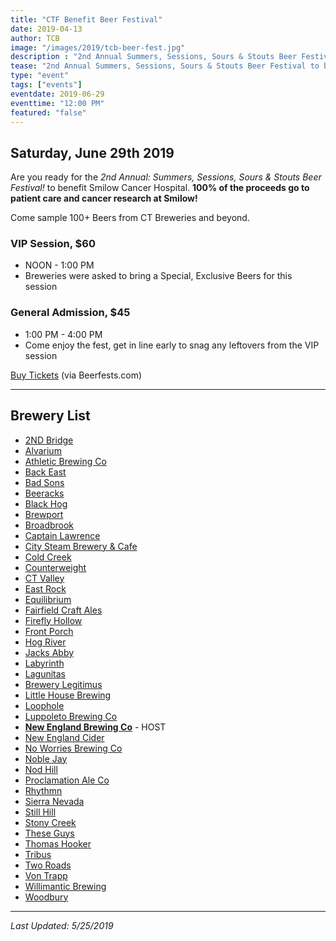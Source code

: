 ```yaml
---
title: "CTF Benefit Beer Festival"
date: 2019-04-13
author: TCB
image: "/images/2019/tcb-beer-fest.jpg"
description : "2nd Annual Summers, Sessions, Sours & Stouts Beer Festival"
tease: "2nd Annual Summers, Sessions, Sours & Stouts Beer Festival to benefit Smilow Cancer Hospital. 100+ Beers from Connecticut & Beyond!" 
type: "event"
tags: ["events"]
eventdate: 2019-06-29
eventtime: "12:00 PM"
featured: "false"
---
```


## Saturday, June 29th 2019

Are you ready for the *2nd Annual: Summers, Sessions, Sours & Stouts Beer Festival!* to benefit Smilow Cancer Hospital. **100% of the proceeds go to patient care and cancer research at Smilow!**

Come sample 100+ Beers from CT Breweries and beyond.

### VIP Session, $60

- NOON - 1:00 PM 
- Breweries were asked to bring a Special, Exclusive Beers for this session

### General Admission, $45

- 1:00 PM - 4:00 PM
- Come enjoy the fest, get in line early to snag any leftovers from the VIP session 

[Buy Tickets](https://tickets.beerfests.com/event/summers-sessions-sours-stouts?fbclid=IwAR2xcSw9zMdB0hhojBosCFuAhzcPlGWcmt7uVexJItAvbRJlJnDAFdtI2Qs) (via Beerfests.com)

---

## Brewery List

- [2ND Bridge](http://2ndbridgebrewing.com/)
- [Alvarium](https://alvariumbeer.com/)
- [Athletic Brewing Co](https://www.athleticbrewing.com/)
- [Back East](https://www.backeastbrewing.com/home)
- [Bad Sons](https://www.badsons.com/)
- [Beeracks](https://www.thebeeracks.com/)
- [Black Hog](https://blackhogbrewing.com/)
- [Brewport](https://brewportct.com/)
- [Broadbrook](https://broadbrookbrewing.com/)
- [Captain Lawrence](https://www.captainlawrencebrewing.com/) 
- [City Steam Brewery & Cafe](https://citysteam.biz/)
- [Cold Creek](https://www.facebook.com/coldcreekbrewery/)
- [Counterweight](https://www.counterweightbrewing.com/)
- [CT Valley](https://www.ctvalleybrewing.com/)
- [East Rock](https://eastrockbeer.com/)
- [Equilibrium](https://www.eqbrew.com/)
- [Fairfield Craft Ales](https://fairfieldcraftales.com/)
- [Firefly Hollow](http://fireflyhollowbrewing.com/)
- [Front Porch](http://www.frontporchbrewing.co/)
- [Hog River](https://www.hogriverbrewing.com/)
- [Jacks Abby](https://jacksabby.com/)
- [Labyrinth](https://labyrinthbrewingcompany.com/)
- [Lagunitas](https://lagunitas.com/)
- [Brewery Legitimus](http://www.brewerylegitimus.com/)
- [Little House Brewing](https://www.littlehousebrewing.com/)
- [Loophole](https://loopholebrewingservices.com/)
- [Luppoleto Brewing Co](https://www.luppoleto.com)
- **[New England Brewing Co](https://newenglandbrewing.com)** - HOST
- [New England Cider](https://www.newenglandcider.com/)
- [No Worries Brewing Co](https://noworriesbeer.com/)
- [Noble Jay](http://www.noblejaybrew.com/)
- [Nod Hill](https://www.nodhillbrewery.com/)
- [Proclamation Ale Co](https://www.proclamationaleco.com/)
- [Rhythmn](https://rhythmbrewingco.com/)
- [Sierra Nevada](https://sierranevada.com/)
- [Still Hill](http://stillhillbrewery.com/)
- [Stony Creek](https://stonycreekbeer.com/)
- [These Guys](https://www.theseguysbrewing.com/)
- [Thomas Hooker](https://hookerbeer.com/)
- [Tribus](https://tribusbeer.co/)
- [Two Roads](https://tworoadsbrewing.com/)
- [Von Trapp](https://www.vontrappbrewing.com/)
- [Willimantic Brewing](https://willibrew.com/)
- [Woodbury](https://www.woodburybrewingcompany.com/)

---
*Last Updated:  5/25/2019*